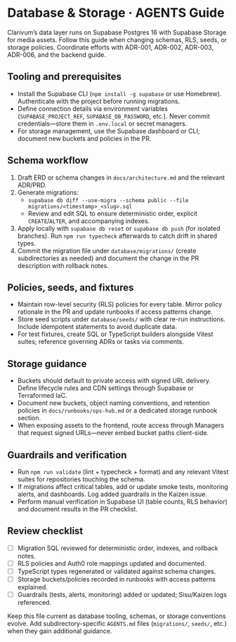 # Database & Storage · AGENTS Guide

Clarivum’s data layer runs on Supabase Postgres 16 with Supabase Storage for media assets. Follow this guide when changing schemas, RLS, seeds, or storage policies. Coordinate efforts with ADR-001, ADR-002, ADR-003, ADR-006, and the backend guide.

## Tooling and prerequisites

- Install the Supabase CLI (`npm install -g supabase` or use Homebrew). Authenticate with the project before running migrations.
- Define connection details via environment variables (`SUPABASE_PROJECT_REF`, `SUPABASE_DB_PASSWORD`, etc.). Never commit credentials—store them in `.env.local` or secret managers.
- For storage management, use the Supabase dashboard or CLI; document new buckets and policies in the PR.

## Schema workflow

1. Draft ERD or schema changes in `docs/architecture.md` and the relevant ADR/PRD.
2. Generate migrations:
   - `supabase db diff --use-migra --schema public --file migrations/<timestamp>_<slug>.sql`
   - Review and edit SQL to ensure deterministic order, explicit `CREATE`/`ALTER`, and accompanying indexes.
3. Apply locally with `supabase db reset` or `supabase db push` (for isolated branches). Run `npm run typecheck` afterwards to catch drift in shared types.
4. Commit the migration file under `database/migrations/` (create subdirectories as needed) and document the change in the PR description with rollback notes.

## Policies, seeds, and fixtures

- Maintain row-level security (RLS) policies for every table. Mirror policy rationale in the PR and update runbooks if access patterns change.
- Store seed scripts under `database/seeds/` with clear re-run instructions. Include idempotent statements to avoid duplicate data.
- For test fixtures, create SQL or TypeScript builders alongside Vitest suites; reference governing ADRs or tasks via comments.

## Storage guidance

- Buckets should default to private access with signed URL delivery. Define lifecycle rules and CDN settings through Supabase or Terraformed IaC.
- Document new buckets, object naming conventions, and retention policies in `docs/runbooks/ops-hub.md` or a dedicated storage runbook section.
- When exposing assets to the frontend, route access through Managers that request signed URLs—never embed bucket paths client-side.

## Guardrails and verification

- Run `npm run validate` (lint + typecheck + format) and any relevant Vitest suites for repositories touching the schema.
- If migrations affect critical tables, add or update smoke tests, monitoring alerts, and dashboards. Log added guardrails in the Kaizen issue.
- Perform manual verification in Supabase UI (table counts, RLS behavior) and document results in the PR checklist.

## Review checklist

- [ ] Migration SQL reviewed for deterministic order, indexes, and rollback notes.
- [ ] RLS policies and Auth0 role mappings updated and documented.
- [ ] TypeScript types regenerated or validated against schema changes.
- [ ] Storage buckets/policies recorded in runbooks with access patterns explained.
- [ ] Guardrails (tests, alerts, monitoring) added or updated; Sisu/Kaizen logs referenced.

Keep this file current as database tooling, schemas, or storage conventions evolve. Add subdirectory-specific `AGENTS.md` files (`migrations/`, `seeds/`, etc.) when they gain additional guidance.
